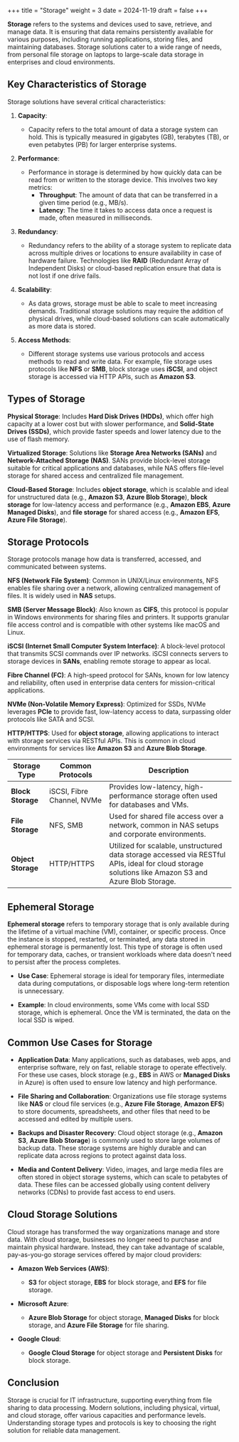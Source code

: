 +++
title = "Storage"
weight = 3
date = 2024-11-19
draft = false
+++

<!-- # Storage -->

**Storage** refers to the systems and devices used to save, retrieve, and manage data. It is ensuring that data remains persistently available for various purposes, including running applications, storing files, and maintaining databases. Storage solutions cater to a wide range of needs, from personal file storage on laptops to large-scale data storage in enterprises and cloud environments.

## Key Characteristics of Storage

Storage solutions have several critical characteristics:

1. **Capacity**:
   - Capacity refers to the total amount of data a storage system can hold. This is typically measured in gigabytes (GB), terabytes (TB), or even petabytes (PB) for larger enterprise systems.

2. **Performance**:
   - Performance in storage is determined by how quickly data can be read from or written to the storage device. This involves two key metrics:
     - **Throughput**: The amount of data that can be transferred in a given time period (e.g., MB/s).
     - **Latency**: The time it takes to access data once a request is made, often measured in milliseconds.

3. **Redundancy**:
   - Redundancy refers to the ability of a storage system to replicate data across multiple drives or locations to ensure availability in case of hardware failure. Technologies like **RAID** (Redundant Array of Independent Disks) or cloud-based replication ensure that data is not lost if one drive fails.

4. **Scalability**:
   - As data grows, storage must be able to scale to meet increasing demands. Traditional storage solutions may require the addition of physical drives, while cloud-based solutions can scale automatically as more data is stored.

5. **Access Methods**:
   - Different storage systems use various protocols and access methods to read and write data. For example, file storage uses protocols like **NFS** or **SMB**, block storage uses **iSCSI**, and object storage is accessed via HTTP APIs, such as **Amazon S3**.

## Types of Storage

**Physical Storage**: Includes **Hard Disk Drives (HDDs)**, which offer high capacity at a lower cost but with slower performance, and **Solid-State Drives (SSDs)**, which provide faster speeds and lower latency due to the use of flash memory.

**Virtualized Storage**: Solutions like **Storage Area Networks (SANs)** and **Network-Attached Storage (NAS)**. SANs provide block-level storage suitable for critical applications and databases, while NAS offers file-level storage for shared access and centralized file management.

**Cloud-Based Storage**: Includes **object storage**, which is scalable and ideal for unstructured data (e.g., **Amazon S3**, **Azure Blob Storage**), **block storage** for low-latency access and performance (e.g., **Amazon EBS**, **Azure Managed Disks**), and **file storage** for shared access (e.g., **Amazon EFS**, **Azure File Storage**).

## Storage Protocols

Storage protocols manage how data is transferred, accessed, and communicated between systems.

**NFS (Network File System)**: Common in UNIX/Linux environments, NFS enables file sharing over a network, allowing centralized management of files. It is widely used in **NAS** setups.

**SMB (Server Message Block)**: Also known as **CIFS**, this protocol is popular in Windows environments for sharing files and printers. It supports granular file access control and is compatible with other systems like macOS and Linux.

**iSCSI (Internet Small Computer System Interface)**: A block-level protocol that transmits SCSI commands over IP networks. iSCSI connects servers to storage devices in **SANs**, enabling remote storage to appear as local.

**Fibre Channel (FC)**: A high-speed protocol for SANs, known for low latency and reliability, often used in enterprise data centers for mission-critical applications.

**NVMe (Non-Volatile Memory Express)**: Optimized for SSDs, NVMe leverages **PCIe** to provide fast, low-latency access to data, surpassing older protocols like SATA and SCSI.

**HTTP/HTTPS**: Used for **object storage**, allowing applications to interact with storage services via RESTful APIs. This is common in cloud environments for services like **Amazon S3** and **Azure Blob Storage**.

| **Storage Type**   | **Common Protocols**                   | **Description**                                        |
|--------------------|-----------------------------------------|--------------------------------------------------------|
| **Block Storage**  | iSCSI, Fibre Channel, NVMe             | Provides low-latency, high-performance storage often used for databases and VMs. |
| **File Storage**   | NFS, SMB                               | Used for shared file access over a network, common in NAS setups and corporate environments. |
| **Object Storage** | HTTP/HTTPS                             | Utilized for scalable, unstructured data storage accessed via RESTful APIs, ideal for cloud storage solutions like Amazon S3 and Azure Blob Storage. |

## Ephemeral Storage

**Ephemeral storage** refers to temporary storage that is only available during the lifetime of a virtual machine (VM), container, or specific process. Once the instance is stopped, restarted, or terminated, any data stored in ephemeral storage is permanently lost. This type of storage is often used for temporary data, caches, or transient workloads where data doesn't need to persist after the process completes.

- **Use Case**: Ephemeral storage is ideal for temporary files, intermediate data during computations, or disposable logs where long-term retention is unnecessary.
  
- **Example**: In cloud environments, some VMs come with local SSD storage, which is ephemeral. Once the VM is terminated, the data on the local SSD is wiped.

## Common Use Cases for Storage

- **Application Data**: Many applications, such as databases, web apps, and enterprise software, rely on fast, reliable storage to operate effectively. For these use cases, block storage (e.g., **EBS** in AWS or **Managed Disks** in Azure) is often used to ensure low latency and high performance.
  
- **File Sharing and Collaboration**: Organizations use file storage systems like **NAS** or cloud file services (e.g., **Azure File Storage**, **Amazon EFS**) to store documents, spreadsheets, and other files that need to be accessed and edited by multiple users.

- **Backups and Disaster Recovery**: Cloud object storage (e.g., **Amazon S3**, **Azure Blob Storage**) is commonly used to store large volumes of backup data. These storage systems are highly durable and can replicate data across regions to protect against data loss.

- **Media and Content Delivery**: Video, images, and large media files are often stored in object storage systems, which can scale to petabytes of data. These files can be accessed globally using content delivery networks (CDNs) to provide fast access to end users.

## Cloud Storage Solutions

Cloud storage has transformed the way organizations manage and store data. With cloud storage, businesses no longer need to purchase and maintain physical hardware. Instead, they can take advantage of scalable, pay-as-you-go storage services offered by major cloud providers:

- **Amazon Web Services (AWS)**:
  - **S3** for object storage, **EBS** for block storage, and **EFS** for file storage.
  
- **Microsoft Azure**:
  - **Azure Blob Storage** for object storage, **Managed Disks** for block storage, and **Azure File Storage** for file sharing.
  
- **Google Cloud**:
  - **Google Cloud Storage** for object storage and **Persistent Disks** for block storage.

## Conclusion

Storage is crucial for IT infrastructure, supporting everything from file sharing to data processing. Modern solutions, including physical, virtual, and cloud storage, offer various capacities and performance levels. Understanding storage types and protocols is key to choosing the right solution for reliable data management.